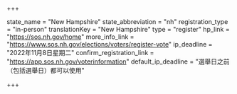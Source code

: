 +++

state_name = "New Hampshire"
state_abbreviation = "nh"
registration_type = "in-person"
translationKey = "New Hampshire"
type = "register"
hp_link = "https://sos.nh.gov/home"
more_info_link = "https://www.sos.nh.gov/elections/voters/register-vote"
ip_deadline = "2022年11月8日星期二"
confirm_registration_link = "https://app.sos.nh.gov/voterinformation"
default_ip_deadline = "選舉日之前（包括選舉日）都可以使用"

+++